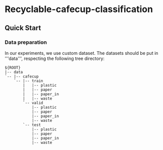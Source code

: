 # Recyclable-cafecup-classification

## Quick Start
### Data preparation
In our experiments, we use custom dataset. The datasets should be put in '''data''', respecting the following tree directory:
```
${ROOT}
|-- data
`-- |-- cafecup
    `-- |-- train
        |   |-- plastic
        |   |-- paper
        |   |-- paper_in
        |   |-- waste
        `-- valid
            |-- plastic
            |-- paper
            |-- paper_in
            |-- waste
        `-- test
            |-- plastic
            |-- paper
            |-- paper_in
            |-- waste
```
